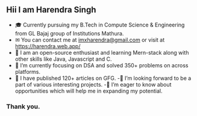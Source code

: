 ## Hii I am Harendra Singh
- 🎓 Currently pursuing my B.Tech in Compute Science & Engineering from GL Bajaj group of Institutions Mathura.
- ✉  You can contact me at imxharendra@gmail.com or visit at https://harendra.web.app/
- 🧠 I am an open-source enthusiast and learning Mern-stack along with other skills like Java, Javascript and C.
- 🌱 I’m currently focusing on DSA and solved 350+ problems on across platforms.
- 🌟 I have published 120+ articles on GFG.
-👯 I’m looking forward to be a part of various interesting projects.
-🤝 I’m eager to know about opportunities which will help me in expanding my potential.
### Thank you.
